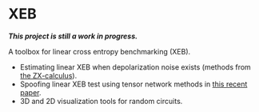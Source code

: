 # XEB

***This project is still a work in progress.***

A toolbox for linear cross entropy benchmarking (XEB).

- Estimating linear XEB when depolarization noise exists (methods from [the ZX-calculus](https://quantum-journal.org/papers/q-2021-06-04-466/)).
- Spoofing linear XEB test using tensor network methods in [this recent paper](https://arxiv.org/abs/2112.01657).
- 3D and 2D visualization tools for random circuits.
